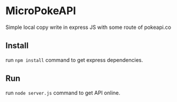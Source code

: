 # MicroPokeAPI
Simple local copy write in express JS with some route of pokeapi.co

## Install
run `npm install` command to get express dependencies.

## Run
run `node server.js` command to get API online.